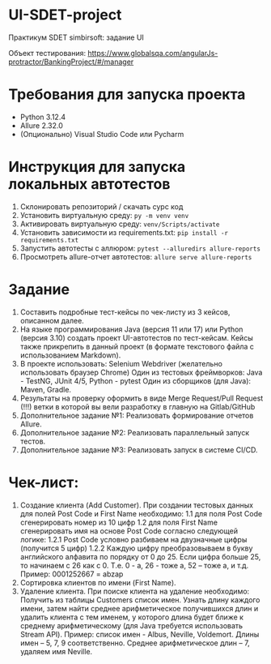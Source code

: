 # UI-SDET-project
Практикум SDET simbirsoft: задание UI

Объект тестирования:
https://www.globalsqa.com/angularJs-protractor/BankingProject/#/manager

# Требования для запуска проекта
  - Python 3.12.4
  - Allure 2.32.0
  - (Опционально) Visual Studio Code или Pycharm

# Инструкция для запуска локальных автотестов
  1. Склонировать репозиторий / скачать сурс код
  3. Установить виртуальную среду: `py -m venv venv`
  4. Активировать виртуальную среду: `venv/Scripts/activate`
  5. Установить зависимости из requirements.txt: `pip install -r requirements.txt`
  6. Запустить автотесты c аллюром: `pytest --alluredirs allure-reports`
  7. Просмотреть allure-отчет автотестов: `allure serve allure-reports`

# Задание
  1. Составить подробные тест-кейсы по чек-листу из 3 кейсов, описанном далее.
  2. На языке программирования Java (версия 11 или 17) или Python (версия 3.10) создать
  проект UI-автотестов по тест-кейсам. Кейсы также прикрепить в данный проект (в формате
  текстового файла с использованием Markdown).
  3. В проекте использовать:
    Selenium Webdriver (желательно использовать браузер Chrome)
    Один из тестовых фреймворков: Java - TestNG, JUnit 4/5, Python - pytest
    Один из сборщиков (для Java): Maven, Gradle.
  4. Результаты на проверку оформить в виде Merge Request/Pull Request (!!!) ветки в которой
вы вели разработку в главную на Gitlab/GitHub
  5. Дополнительное задание №1: Реализовать формирование отчетов Allure.
  6. Дополнительное задание №2: Реализовать параллельный запуск тестов.
  7. Дополнительное задание №3: Реализовать запуск в системе CI/CD.

# Чек-лист:
  1. Создание клиента (Add Customer). При создании тестовых данных для полей Post Code и First Name необходимо:
    1.1 для поля Post Code сгенерировать номер из 10 цифр
    1.2 для поля First Name сгенерировать имя на основе Post Code согласно следующей логике:
     1.2.1 Post Code условно разбиваем на двузначные цифры (получится 5 цифр)
     1.2.2 Каждую цифру преобразовываем в букву английского алфавита по порядку от 0 до 25.
      Если цифра больше 25, то начинаем с 26 как с 0. Т.е. 0 - a, 26 - тоже a, 52 – тоже a, и т.д.
      Пример: 0001252667 = abzap
  2. Сортировка клиентов по имени (First Name).
  3. Удаление клиента.
  При поиске клиента на удаление необходимо:
  Получить из таблицы Customers список имен. Узнать длину каждого имени, затем найти среднее
  арифметическое получившихся длин и удалить клиента с тем именем, у которого длина будет ближе
  к среднему арифметическому (для Java требуется использовать Stream API).
  Пример: список имен - Albus, Neville, Voldemort. Длины имен – 5, 7, 9 соответственно.
  Среднее арифметическое длин – 7, удаляем имя Neville.
